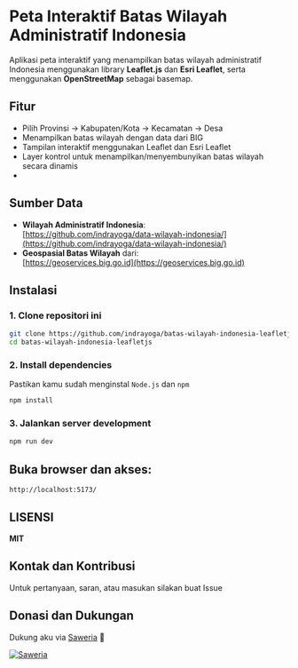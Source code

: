 # Peta Interaktif Batas Wilayah Administratif Indonesia

Aplikasi peta interaktif yang menampilkan batas wilayah administratif Indonesia menggunakan library **Leaflet.js** dan **Esri Leaflet**, serta menggunakan **OpenStreetMap** sebagai basemap.

## Fitur

- Pilih Provinsi → Kabupaten/Kota → Kecamatan → Desa
- Menampilkan batas wilayah dengan data dari BIG
- Tampilan interaktif menggunakan Leaflet dan Esri Leaflet
- Layer kontrol untuk menampilkan/menyembunyikan batas wilayah secara dinamis
-

## Sumber Data

- **Wilayah Administratif Indonesia**:  
  [https://github.com/indrayoga/data-wilayah-indonesia/](https://github.com/indrayoga/data-wilayah-indonesia/)
- **Geospasial Batas Wilayah** dari:  
  [https://geoservices.big.go.id](https://geoservices.big.go.id)

## Instalasi

### 1. Clone repositori ini

```bash
git clone https://github.com/indrayoga/batas-wilayah-indonesia-leafletjs.git
cd batas-wilayah-indonesia-leafletjs
```

### 2. Install dependencies

Pastikan kamu sudah menginstal `Node.js` dan `npm`

```bash
npm install
```

### 3. Jalankan server development

```bash
npm run dev
```

## Buka browser dan akses:

`http://localhost:5173/`

## LISENSI

**MIT**

## Kontak dan Kontribusi

Untuk pertanyaan, saran, atau masukan silakan buat Issue

## Donasi dan Dukungan

Dukung aku via [Saweria](https://saweria.co/indrayoga) 🙏

[![Saweria](https://img.shields.io/badge/Saweria-Dukung%20Saya-orange?style=for-the-badge&logo=coffee)](https://saweria.co/indrayoga)
